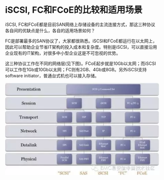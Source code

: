 # iSCSI, FC和FCoE的比较和适用场景

iSCSI, FC和FCoE都是目前SAN网络上存储设备的主流连接方式，那这三种协议各自间的优缺点是什么，各自的适用场景如何？

FC是部署最多的SAN协议了，大家都很熟悉。iSCSI和FCoE都运行在以太网上，因此可以帮助企业节省IT架构的投入成本和复杂度。特别是iSCSI，可以直接沿用企业现有的IT架构，对很多中小型企业这是不可忽视的优势。

这三种协议工作在不同的网络层(见下图)。FCoE起步就是10Gb以太网；而iSCSI可以工作在1Gb或10Gb以太网；FC则有2GB、4Gb或8GB。另外iSCSI支持software initiator，普通台式机也可以接入存储。

![img](pics/2.3.1.png)